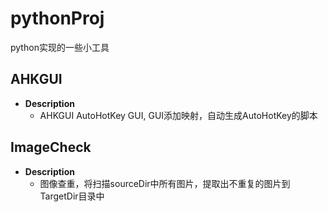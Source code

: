 # pythonProj
python实现的一些小工具

## AHKGUI

   - **Description**
      - AHKGUI AutoHotKey GUI, GUI添加映射，自动生成AutoHotKey的脚本

## ImageCheck

   - **Description**
      - 图像查重，将扫描sourceDir中所有图片，提取出不重复的图片到TargetDir目录中